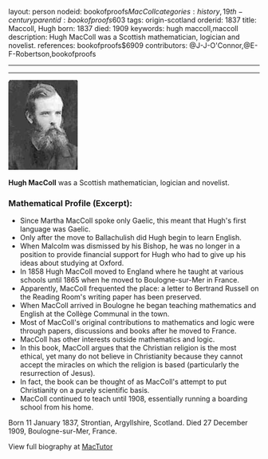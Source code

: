 layout: person
nodeid: bookofproofs$MacColl
categories: history,19th-century
parentid: bookofproofs$603
tags: origin-scotland
orderid: 1837
title: Maccoll, Hugh
born: 1837
died: 1909
keywords: hugh maccoll,maccoll
description: Hugh MacColl was a Scottish mathematician, logician and novelist.
references: bookofproofs$6909
contributors: @J-J-O'Connor,@E-F-Robertson,bookofproofs

---



---

![MacColl.jpg](https://github.com/bookofproofs/bookofproofs.github.io/blob/main/_sources/_assets/images/portraits/MacColl.jpg?raw=true)

**Hugh MacColl** was a Scottish mathematician, logician and novelist.

### Mathematical Profile (Excerpt):
* Since Martha MacColl spoke only Gaelic, this meant that Hugh's first language was Gaelic.
* Only after the move to Ballachulish did Hugh begin to learn English.
* When Malcolm was dismissed by his Bishop, he was no longer in a position to provide financial support for Hugh who had to give up his ideas about studying at Oxford.
* In 1858 Hugh MacColl moved to England where he taught at various schools until 1865 when he moved to Boulogne-sur-Mer in France.
* Apparently, MacColl frequented the place: a letter to Bertrand Russell on the Reading Room's writing paper has been preserved.
* When MacColl arrived in Boulogne he began teaching mathematics and English at the Collège Communal in the town.
* Most of MacColl's original contributions to mathematics and logic were through papers, discussions and books after he moved to France.
* MacColl has other interests outside mathematics and logic.
* In this book, MacColl argues that the Christian religion is the most ethical, yet many do not believe in Christianity because they cannot accept the miracles on which the religion is based (particularly the resurrection of Jesus).
* In fact, the book can be thought of as MacColl's attempt to put Christianity on a purely scientific basis.
* MacColl continued to teach until 1908, essentially running a boarding school from his home.

Born 11 January 1837, Strontian, Argyllshire, Scotland. Died 27 December 1909, Boulogne-sur-Mer, France.

View full biography at [MacTutor](https://mathshistory.st-andrews.ac.uk/Biographies/MacColl/)
